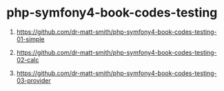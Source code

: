 # php-symfony4-book-codes-testing

1. https://github.com/dr-matt-smith/php-symfony4-book-codes-testing-01-simple

1. https://github.com/dr-matt-smith/php-symfony4-book-codes-testing-02-calc

1. https://github.com/dr-matt-smith/php-symfony4-book-codes-testing-03-provider


